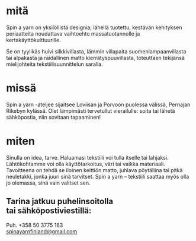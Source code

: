 # mitä

Spin a yarn on yksilöllistä designia; lähellä tuotettu, kestävän kehityksen periaatteita noudattava vaihtoehto massatuotannolle ja kertakäyttökulttuurille.

Se on tyylikäs huivi silkkivillasta, lämmin villapaita suomenlampaanvillasta tai alpakasta ja raidallinen matto kierrätyspuuvillasta, toteuttaen tekijänsä mielijohteita tekstiilisuunnittelun saralla.

# missä

Spin a yarn -ateljee sijaitsee Loviisan ja Porvoon puolessa välissä, Pernajan Rikebyn kylässä. Olet lämpimästi tervetullut vierailulle: soita tai lähetä sähköpostia, niin sovitaan tapaaminen!

# miten

Sinulla on idea, tarve. Haluamasi tekstiili voi tulla itselle tai lahjaksi. Lähtökohtamme voi olla käyttötarkoitus, väri tai vaikka materiaali. Tavoitteena on tehdä se iloinen keittiön matto, juhlava pöytäliina tai pitkä neuletakki, jonka juuri sinä tarvitset. Spin a yarn – tekstiili saattaa myös olla jo olemassa, sinä vain valitset sen.

## Tarina jatkuu puhelinsoitolla <br> tai sähköpostiviestillä:

Puh. +358 50 3775 163<br>
spinayarnfinland@gmail.com
